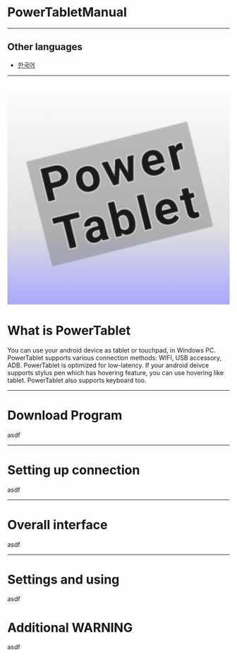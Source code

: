 # PowerTabletManual
---
## Other languages
* [한국어](https://github.com/Lumy0726/PowerTabletManual/blob/main/README_kr.md/)
---
<img src="README_source/icon512rect.png">  

# What is PowerTablet  
You can use your android device as tablet or touchpad, in Windows PC. PowerTablet supports various connection methods: WIFI, USB accessory, ADB. PowerTablet is optimized for low-latency. If your android deivce supports stylus pen which has hovering feature, you can use hovering like tablet. PowerTablet also supports keyboard too.  

---
# Download Program
asdf

---
# Setting up connection
asdf

---
# Overall interface
asdf

---
# Settings and using
asdf

# Additional WARNING
asdf
